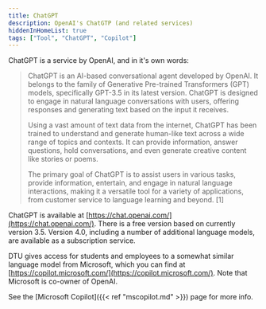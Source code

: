 ```yaml
---
title: ChatGPT
description: OpenAI's ChatGTP (and related services)
hiddenInHomeList: true
tags: ["Tool", "ChatGPT", "Copilot"]
---
```


ChatGPT is a service by OpenAI, and in it's own words:

> ChatGPT is an AI-based conversational agent developed by OpenAI. It belongs to the family of Generative Pre-trained Transformers (GPT) models, specifically GPT-3.5 in its latest version. ChatGPT is designed to engage in natural language conversations with users, offering responses and generating text based on the input it receives.
>
> Using a vast amount of text data from the internet, ChatGPT has been trained to understand and generate human-like text across a wide range of topics and contexts. It can provide information, answer questions, hold conversations, and even generate creative content like stories or poems.
>
> The primary goal of ChatGPT is to assist users in various tasks, provide information, entertain, and engage in natural language interactions, making it a versatile tool for a variety of applications, from customer service to language learning and beyond. [1]
>

ChatGPT is available at [https://chat.openai.com/](https://chat.openai.com/). There is a
free version based on currently version 3.5. Version 4.0, including a number of additional
language models, are available as a subscription service.

DTU gives access for students and employees to a somewhat similar language model from Microsoft, which you can find at 
[https://copilot.microsoft.com/](https://copilot.microsoft.com/). Note that Microsoft is co-owner of OpenAI.

See the [Microsoft Copilot]({{< ref "mscopilot.md" >}}) page for more info.

